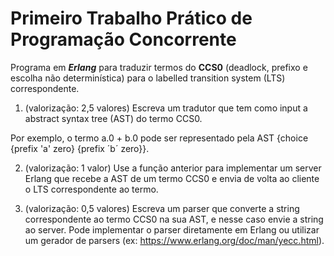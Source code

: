 # Primeiro Trabalho Prático de **Programação Concorrente**

Programa em **_Erlang_** para traduzir termos do **CCS0** (deadlock, prefixo e escolha não determinística) para o labelled transition system (LTS) correspondente.

1) (valorização: 2,5 valores) Escreva um tradutor que tem como input a abstract syntax tree (AST) do termo CCS0.

Por exemplo, o termo a.0 + b.0 pode ser representado pela AST {choice {prefix 'a' zero} {prefix &#180;b&#180; zero}}.

2) (valorização: 1 valor) Use a função anterior para implementar um server Erlang que recebe a AST de um termo CCS0 e envia de volta ao cliente o LTS correspondente ao termo.

3) (valorização: 0,5 valores) Escreva um parser que converte a string correspondente ao termo CCS0 na sua AST, e nesse caso envie a string ao server. Pode implementar o parser diretamente em Erlang ou utilizar um gerador de parsers (ex: https://www.erlang.org/doc/man/yecc.html).